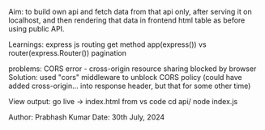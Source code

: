 Aim: to build own api and fetch data from that api only, after serving it on localhost, 
	and then rendering that data in frontend html table as before using public API.

Learnings: express js
	   routing
	   get method
	   app(express()) vs router(express.Router())
	   pagination
	   
problems: CORS error - cross-origin resource sharing blocked by browser
	   Solution: used "cors" middleware to unblock CORS policy
	   (could have added cross-origin... into response header, but that for some other time)


View output:
	go live -> index.html from vs code
	cd api/
	node index.js


Author: Prabhash Kumar
Date: 30th July, 2024